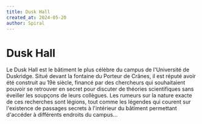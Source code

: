 ```yaml
---
title: Dusk Hall
created_at: 2024-05-20
author: Spiral
---
```

# Dusk Hall
Le Dusk Hall est le bâtiment le plus célèbre du campus de l'Université de Duskridge. Situé devant la fontaine du Porteur de Crânes, il est réputé avoir été construit au 19è siècle, financé par des chercheurs qui souhaitaient pouvoir se retrouver en secret pour discuter de théories scientifiques sans éveiller les soupçons de leurs collègues. Les rumeurs sur la nature exacte de ces recherches sont légions, tout comme les légendes qui courent sur l'existence de passages secrets à l'intérieur du bâtiment permettant d'accéder à différents endroits du campus…